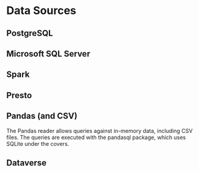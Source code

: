 # Data Sources

## PostgreSQL

## Microsoft SQL Server

## Spark

## Presto

## Pandas (and CSV)

The Pandas reader allows queries against in-memory data, including CSV files.  The queries are executed with the pandasql package, which uses SQLite under the covers.

## Dataverse